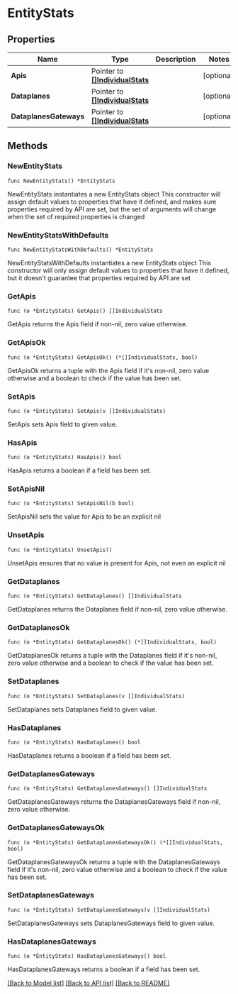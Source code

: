 # EntityStats

## Properties

Name | Type | Description | Notes
------------ | ------------- | ------------- | -------------
**Apis** | Pointer to [**[]IndividualStats**](IndividualStats.md) |  | [optional] 
**Dataplanes** | Pointer to [**[]IndividualStats**](IndividualStats.md) |  | [optional] 
**DataplanesGateways** | Pointer to [**[]IndividualStats**](IndividualStats.md) |  | [optional] 

## Methods

### NewEntityStats

`func NewEntityStats() *EntityStats`

NewEntityStats instantiates a new EntityStats object
This constructor will assign default values to properties that have it defined,
and makes sure properties required by API are set, but the set of arguments
will change when the set of required properties is changed

### NewEntityStatsWithDefaults

`func NewEntityStatsWithDefaults() *EntityStats`

NewEntityStatsWithDefaults instantiates a new EntityStats object
This constructor will only assign default values to properties that have it defined,
but it doesn't guarantee that properties required by API are set

### GetApis

`func (o *EntityStats) GetApis() []IndividualStats`

GetApis returns the Apis field if non-nil, zero value otherwise.

### GetApisOk

`func (o *EntityStats) GetApisOk() (*[]IndividualStats, bool)`

GetApisOk returns a tuple with the Apis field if it's non-nil, zero value otherwise
and a boolean to check if the value has been set.

### SetApis

`func (o *EntityStats) SetApis(v []IndividualStats)`

SetApis sets Apis field to given value.

### HasApis

`func (o *EntityStats) HasApis() bool`

HasApis returns a boolean if a field has been set.

### SetApisNil

`func (o *EntityStats) SetApisNil(b bool)`

 SetApisNil sets the value for Apis to be an explicit nil

### UnsetApis
`func (o *EntityStats) UnsetApis()`

UnsetApis ensures that no value is present for Apis, not even an explicit nil
### GetDataplanes

`func (o *EntityStats) GetDataplanes() []IndividualStats`

GetDataplanes returns the Dataplanes field if non-nil, zero value otherwise.

### GetDataplanesOk

`func (o *EntityStats) GetDataplanesOk() (*[]IndividualStats, bool)`

GetDataplanesOk returns a tuple with the Dataplanes field if it's non-nil, zero value otherwise
and a boolean to check if the value has been set.

### SetDataplanes

`func (o *EntityStats) SetDataplanes(v []IndividualStats)`

SetDataplanes sets Dataplanes field to given value.

### HasDataplanes

`func (o *EntityStats) HasDataplanes() bool`

HasDataplanes returns a boolean if a field has been set.

### GetDataplanesGateways

`func (o *EntityStats) GetDataplanesGateways() []IndividualStats`

GetDataplanesGateways returns the DataplanesGateways field if non-nil, zero value otherwise.

### GetDataplanesGatewaysOk

`func (o *EntityStats) GetDataplanesGatewaysOk() (*[]IndividualStats, bool)`

GetDataplanesGatewaysOk returns a tuple with the DataplanesGateways field if it's non-nil, zero value otherwise
and a boolean to check if the value has been set.

### SetDataplanesGateways

`func (o *EntityStats) SetDataplanesGateways(v []IndividualStats)`

SetDataplanesGateways sets DataplanesGateways field to given value.

### HasDataplanesGateways

`func (o *EntityStats) HasDataplanesGateways() bool`

HasDataplanesGateways returns a boolean if a field has been set.


[[Back to Model list]](../README.md#documentation-for-models) [[Back to API list]](../README.md#documentation-for-api-endpoints) [[Back to README]](../README.md)


